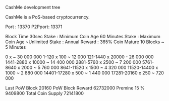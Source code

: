 
CashMe development tree

CashMe is a PoS-based cryptocurrency. 


Port : 13370
P2Pport: 13371

Block Time 30sec
Stake : Minimum Coin Age 60 Minutes
Stake : Maximum Coin Age ~Unlimited
Stake : Annual Reward : 365% 
Coin Mature 10 Blocks ~ 5 Minutes


0		x       ~ 30 000 000
1-120		x   100 ~     12 000
121-1440	x 20000 - 26 000 000 
1441-2880	x 10000 ~ 14 400 000
2881-5760	x  2500 ~  7 200 000
5761-8640	x  2000 ~  5 760 000
8641-11520	x  1500 ~  4 320 000
11520-14400	x  1000 ~  2 880 000
14401-17280	x   500 ~  1 440 000
17281-20160	x   250 ~    720 000

Last PoW Block 20160 
PoW Block Reward  62732000
Premine 15 %       9409800
Total Coin Supply 72141800

